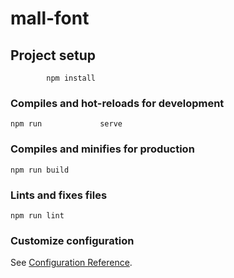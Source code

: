 # mall-font

## Project setup

```
        npm install
```

### Compiles and hot-reloads for development

```
npm run             serve
```

### Compiles and minifies for production

```
npm run build
```

### Lints and fixes files

```
npm run lint
```

### Customize configuration

See [Configuration Reference](https://cli.vuejs.org/config/).
